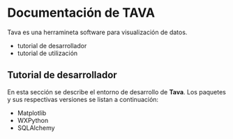 # Documentación de TAVA

Tava es una herramineta software para visualización de datos.

- tutorial de desarrollador
- tutorial de utilización


## Tutorial de desarrollador

En esta sección se describe el entorno de desarrollo de **Tava**. Los paquetes y sus respectivas versiones se listan a continuación:

- Matplotlib
- WXPython
- SQLAlchemy

